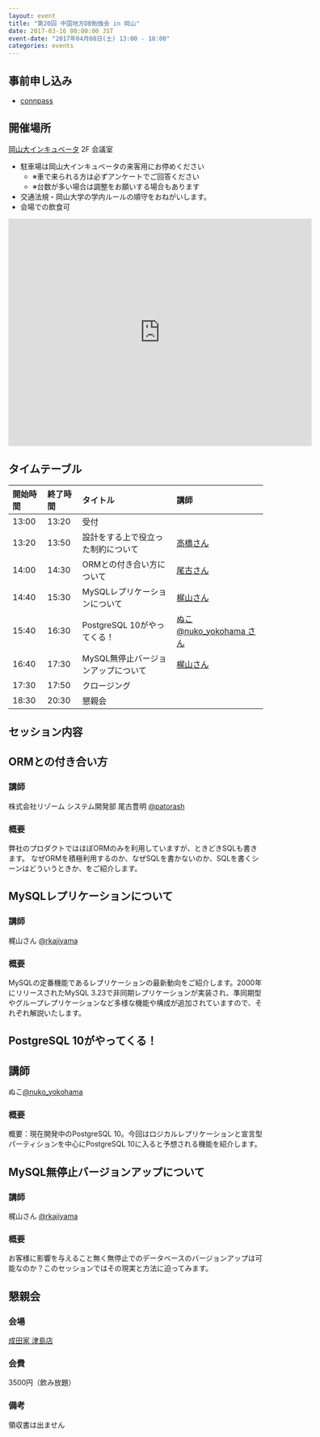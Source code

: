 ```yaml
---
layout: event
title: "第20回 中国地方DB勉強会 in 岡山"
date: 2017-03-16 00:00:00 JST
event-date: "2017年04月08日(土) 13:00 - 18:00"
categories: events
---
```


## 事前申し込み

* [connpass](https://dbstudychugoku.connpass.com/event/52877/)

## 開催場所　

[岡山大インキュベータ](http://www.smrj.go.jp/incubation/od-plus/) 2F 会議室

- 駐車場は岡山大インキュベータの来客用にお停めください
    - ※車で来られる方は必ずアンケートでご回答ください
    - ※台数が多い場合は調整をお願いする場合もあります
- 交通法規・岡山大学の学内ルールの順守をおねがいします。
- 会場での飲食可

<iframe src="https://www.google.com/maps/embed?pb=!1m14!1m8!1m3!1d13122.912181922591!2d133.9161569!3d34.6868126!3m2!1i1024!2i768!4f13.1!3m3!1m2!1s0x0%3A0x852b284943ef9651!2z5bKh5bGx5aSn44Kk44Oz44Kt44Ol44OZ44O844K_!5e0!3m2!1sja!2sjp!4v1489549186487" width="600" height="450" frameborder="0" style="border:0" allowfullscreen></iframe>

## タイムテーブル

| 開始時間 | 終了時間 | タイトル | 講師 |
|:------------ |:--------------|:--------------|:-------------
| 13:00 | 13:20 | 受付 |  |
| 13:20 | 13:50 | 設計をする上で役立った制約について | [高橋さん ](https://twitter.com/ikkitang) |
| 14:00 | 14:30 | ORMとの付き合い方について| [尾古さん](https://twitter.com/patorash) |
| 14:40 | 15:30 | MySQLレプリケーションについて | [梶山さん](https://twitter.com/rkajiyama) |
| 15:40 | 16:30 | PostgreSQL 10がやってくる！ | [ぬこ@nuko_yokohama さん](https://twitter.com/nuko_yokohama) |
| 16:40 | 17:30 |MySQL無停止バージョンアップについて | [梶山さん](https://twitter.com/rkajiyama) |
| 17:30 | 17:50 | クロージング |  |
| 18:30 | 20:30 | 懇親会 |  |


## セッション内容
## ORMとの付き合い方
### 講師
株式会社リゾーム システム開発部 尾古豊明 [@patorash](https://twitter.com/patorash)
### 概要
弊社のプロダクトではほぼORMのみを利用していますが、ときどきSQLも書きます。
なぜORMを積極利用するのか、なぜSQLを書かないのか、SQLを書くシーンはどういうときか、をご紹介します。

## MySQLレプリケーションについて
### 講師
梶山さん [@rkajiyama](https://twitter.com/rkajiyama)
### 概要
 MySQLの定番機能であるレプリケーションの最新動向をご紹介します。2000年にリリースされたMySQL 3.23で非同期レプリケーションが実装され、準同期型やグループレプリケーションなど多様な機能や構成が追加されていますので、それぞれ解説いたします。

## PostgreSQL 10がやってくる！
## 講師
ぬこ[@nuko_yokohama](https://twitter.com/nuko_yokohama ) 
### 概要
概要：現在開発中のPostgreSQL 10。今回はロジカルレプリケーションと宣言型パーティションを中心にPostgreSQL 10に入ると予想される機能を紹介します。

## MySQL無停止バージョンアップについて
### 講師
梶山さん [@rkajiyama](https://twitter.com/rkajiyama)
### 概要
お客様に影響を与えること無く無停止でのデータベースのバージョンアップは可能なのか？このセッションではその現実と方法に迫ってみます。

## 懇親会
### 会場
[成田家 津島店](https://tabelog.com/okayama/A3301/A330101/33004278/)
### 会費
3500円（飲み放題）
### 備考
領収書は出ません
